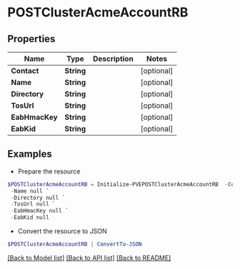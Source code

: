 # POSTClusterAcmeAccountRB
## Properties

Name | Type | Description | Notes
------------ | ------------- | ------------- | -------------
**Contact** | **String** |  | [optional] 
**Name** | **String** |  | [optional] 
**Directory** | **String** |  | [optional] 
**TosUrl** | **String** |  | [optional] 
**EabHmacKey** | **String** |  | [optional] 
**EabKid** | **String** |  | [optional] 

## Examples

- Prepare the resource
```powershell
$POSTClusterAcmeAccountRB = Initialize-PVEPOSTClusterAcmeAccountRB  -Contact null `
 -Name null `
 -Directory null `
 -TosUrl null `
 -EabHmacKey null `
 -EabKid null
```

- Convert the resource to JSON
```powershell
$POSTClusterAcmeAccountRB | ConvertTo-JSON
```

[[Back to Model list]](../README.md#documentation-for-models) [[Back to API list]](../README.md#documentation-for-api-endpoints) [[Back to README]](../README.md)

